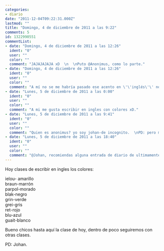 ```yaml
---
categories:
- diario
date: "2011-12-04T09:22:31.000Z"
lastmod: ""
title: "Domingo, 4 de diciembre de 2011 a las 9:22"
comments: 5
id: 1322990551
commentList:
- date: "Domingo, 4 de diciembre de 2011 a las 12:26"
  ident: "0"
  user: ""
  color: ""
  comment: "JAJAJAJAJA xD  \n  \nPuto @Anonimus, como lo parte."
- date: "Domingo, 4 de diciembre de 2011 a las 12:26"
  ident: "0"
  user: ""
  color: ""
  comment: "A mí no se me habría pasado ese acento en \'\'inglés\'\' no es lo mismo clases en ingles que en inglés. xD"
- date: "Lunes, 5 de diciembre de 2011 a las 0:00"
  ident: "0"
  user: ""
  color: ""
  comment: "A mi me gusta escribir en ingles con colores xD."
- date: "Lunes, 5 de diciembre de 2011 a las 9:41"
  ident: "0"
  user: ""
  color: ""
  comment: "Quien es anonimus? yo soy johan-de incognito.  \nPD: pero me gusta mucho su color grei."
- date: "Lunes, 5 de diciembre de 2011 a las 18:40"
  ident: "0"
  user: ""
  color: ""
  comment: "@Johan, recomiendas alguna entrada de diario de ultimamente?   \nhttp://armakdeodelot.blogspot.com/2011/11/los-articulos-de-la-constitucion-que-la.html"
---
```


Hoy clases de escribir en ingles los colores:  
  
ielou- amarillo  
braun-marrón  
parpol-morado  
blak-negro  
grin-verde  
grei-gris  
ret-rojo  
blu-azul  
guait-blanco  
  
Bueno chicos hasta aquí la clase de hoy, dentro de poco seguiremos con otras clases.  
  
PD: Johan.